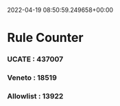 2022-04-19 08:50:59.249658+00:00
# Rule Counter 
 ### UCATE : 437007

 ### Veneto : 18519

 ### Allowlist : 13922